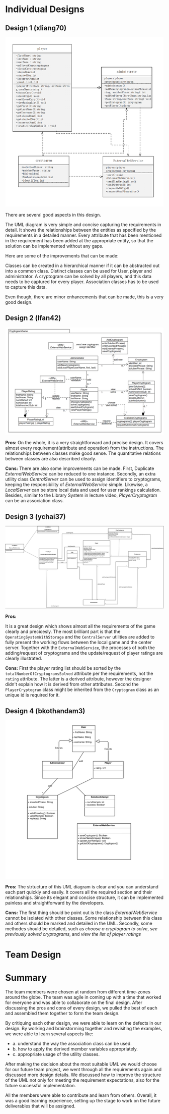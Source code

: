 # Individual Designs

## Design 1 (xliang70)

![Screen Shot xliang70](media/xliang70.png)

There are several good aspects in this design.

The UML diagram is very simple and concise capturing the requirements in detail. It shows the relationships between the entities as specified by the requirements in a detailed manner. Every attribute that has been mentioned in the requirement has been added at the appropriate entity, so that the solution can be implemented without any gaps.

Here are some of the improvements that can be made:

Classes can be created in a hierarchical manner if it can be abstracted out into a common class. Distinct classes can be used for User, player and administrator. A cryptogram can be solved by all players, and this data needs to be captured for every player. Association classes has to be used to capture this data. 

Even though, there are minor enhancements that can be made, this is a very good design.

## Design 2 (lfan42)
![Screen Shot lfan42](media/lfan42.png)

**Pros:**
On the whole, it is a very straightforward and precise design. It covers almost every requirement(attribute and operation) from the instructions. The relationships between classes make good sense. The quantitative relations between classes are also described clearly.

**Cons:**
There are also some improvements can be made. First, Duplicate *ExternalWebService* can be reduced to one instance. Secondly, an extra utility class *CentralServer* can be used to assign identifiers to cryptograms, keeping the responsibility of *ExternalWebService* simple. Likewise, a *LocalServer* can be store local data and used for user rankings calculation. Besides, similar to the Library System in lecture video, *PlayerCryptogram* can be an association class.

## Design 3 (ychai37)

![Screen Shot ycha37](media/ychai37.png)

**Pros:**

It is a great design which shows almost all the requirements of the game clearly and precicesly. The most brilliant part is that the `OperatingSystemWithStorage` and the `CentralServer` utilities are added to fully present the working flows between the local game and the center server. Together with the `ExternalWebService`, the processes of both the adding/request of cryptograms and the update/request of player ratings are clearly illustrated.

**Cons:**
First the player rating list should be sorted by the `totalNumberOfCryptogramsSolved` attribute per the requirements, not the `rating` attribute. The latter is a derived attribute, however the designer didn't explain how it is derived from other attributes. Second the `PlayerCryptogram` class might be inherited from the `Cryptogram` class as an unique id is required for it.

## Design 4 (bkothandam3)
![Screen Shot bkothandam3](media/bkothandam3.png)

**Pros:**
The strtucture of this UML diagram is clear and you can understand each part quickly and easily. It covers all the required section and their relationships. Since its elegant and concise structure, it can be implemented painless and straightforward by the developers. 

**Cons:**
The first thing should be point out is the class *ExternalWebService* cannot be isolated with other classes. Some relationship between this class and others should be marked and detailed in the UML. Secondly, some methodes should be detailed, such as *choose a cryptogram to solve*, *see previously solved cryptograms*, and *view the list of player ratings*
# Team Design


# Summary

The team members were chosen at random from different time-zones around the globe. The team was agile in coming up with a time that worked for everyone and was able to collaborate on the final design. After discussing the pros and cons of every design, we pulled the best of each and assembled them together to form the team design.

By critiquing each other design, we were able to learn on the defects in our design. By working and brainstorming together and revisiting the examples, we were able to learn several aspects like: 
- a. understand the way the association class can be used. 
- b. how to apply the derived member variables appropriately.
- c. appropriate usage of the utility classes.

After making the decision about the most suitable UML we would choose for our future team project, we went through all the requirements again and discussed more design details. We discussed how to improve the structure of the UML not only for meeting the requirement expectations, also for the future successful implementation. 


All the members were able to contribute and learn from others. Overall, it was a good learning experience, setting up the stage to work on the future deliverables that will be assigned.


